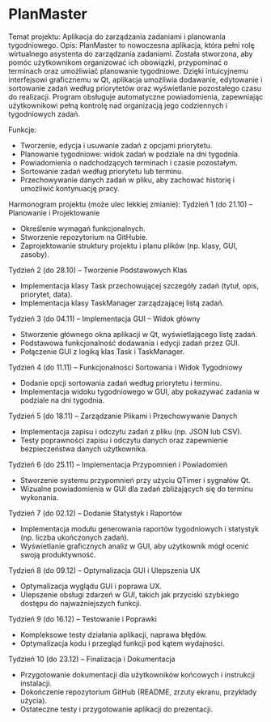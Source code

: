 # PlanMaster
Temat projektu: Aplikacja do zarządzania zadaniami i planowania tygodniowego.
Opis: PlanMaster to nowoczesna aplikacja, która pełni rolę wirtualnego asystenta do zarządzania zadaniami. Została stworzona, aby pomóc użytkownikom organizować ich obowiązki, przypominać o terminach oraz umożliwiać planowanie tygodniowe. Dzięki intuicyjnemu interfejsowi graficznemu w Qt, aplikacja umożliwia dodawanie, edytowanie i sortowanie zadań według priorytetów oraz wyświetlanie pozostałego czasu do realizacji. Program obsługuje automatyczne powiadomienia, zapewniając użytkownikowi pełną kontrolę nad organizacją jego codziennych i tygodniowych zadań.

Funkcje:
* Tworzenie, edycja i usuwanie zadań z opcjami priorytetu.
* Planowanie tygodniowe: widok zadań w podziale na dni tygodnia.
* Powiadomienia o nadchodzących terminach i czasie pozostałym.
* Sortowanie zadań według priorytetu lub terminu.
* Przechowywanie danych zadań w pliku, aby zachować historię i umożliwić kontynuację pracy.

Harmonogram projektu (może ulec lekkiej zmianie):
Tydzień 1 (do 21.10) – Planowanie i Projektowanie
* Określenie wymagań funkcjonalnych.
* Stworzenie repozytorium na GitHubie.
* Zaprojektowanie struktury projektu i planu plików (np. klasy, GUI, zasoby).

Tydzień 2 (do 28.10) – Tworzenie Podstawowych Klas
* Implementacja klasy Task przechowującej szczegóły zadań (tytuł, opis, priorytet, data).
* Implementacja klasy TaskManager zarządzającej listą zadań.

Tydzień 3 (do 04.11) – Implementacja GUI – Widok główny
* Stworzenie głównego okna aplikacji w Qt, wyświetlającego listę zadań.
* Podstawowa funkcjonalność dodawania i edycji zadań przez GUI.
* Połączenie GUI z logiką klas Task i TaskManager.

Tydzień 4 (do 11.11) – Funkcjonalności Sortowania i Widok Tygodniowy
* Dodanie opcji sortowania zadań według priorytetu i terminu.
* Implementacja widoku tygodniowego w GUI, aby pokazywać zadania w podziale na dni tygodnia.

Tydzień 5 (do 18.11) – Zarządzanie Plikami i Przechowywanie Danych
* Implementacja zapisu i odczytu zadań z pliku (np. JSON lub CSV).
* Testy poprawności zapisu i odczytu danych oraz zapewnienie bezpieczeństwa danych użytkownika.

Tydzień 6 (do 25.11) – Implementacja Przypomnień i Powiadomień
* Stworzenie systemu przypomnień przy użyciu QTimer i sygnałów Qt.
* Wizualne powiadomienia w GUI dla zadań zbliżających się do terminu wykonania.

Tydzień 7 (do 02.12) – Dodanie Statystyk i Raportów
* Implementacja modułu generowania raportów tygodniowych i statystyk (np. liczba ukończonych zadań).
* Wyświetlanie graficznych analiz w GUI, aby użytkownik mógł ocenić swoją produktywność.

Tydzień 8 (do 09.12) – Optymalizacja GUI i Ulepszenia UX
* Optymalizacja wyglądu GUI i poprawa UX.
* Ulepszenie obsługi zdarzeń w GUI, takich jak przyciski szybkiego dostępu do najważniejszych funkcji.

Tydzień 9 (do 16.12) – Testowanie i Poprawki
* Kompleksowe testy działania aplikacji, naprawa błędów.
* Optymalizacja kodu i przegląd funkcji pod kątem wydajności.

Tydzień 10 (do 23.12) – Finalizacja i Dokumentacja
* Przygotowanie dokumentacji dla użytkowników końcowych i instrukcji instalacji.
* Dokończenie repozytorium GitHub (README, zrzuty ekranu, przykłady użycia).
* Ostateczne testy i przygotowanie aplikacji do prezentacji.
